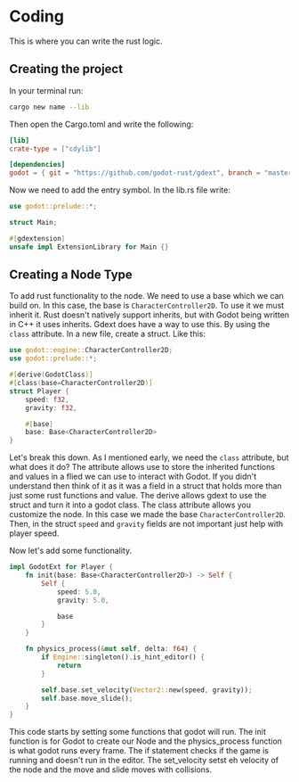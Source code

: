 # Coding
This is where you can write the rust logic.

## Creating the project
In your terminal run:
```bash
cargo new name --lib
```
Then open the Cargo.toml and write the following:
```toml
[lib]
crate-type = ["cdylib"]

[dependencies]
godot = { git = "https://github.com/godot-rust/gdext", branch = "master" }
```

Now we need to add the entry symbol. In the lib.rs file write:
```rust
use godot::prelude::*;

struct Main;

#[gdextension]
unsafe impl ExtensionLibrary for Main {}
```

## Creating a Node Type
To add rust functionality to the node. We need to use a base which we can build on. In this case, the base is `CharacterController2D`. To use it we must inherit it. Rust doesn't natively support inherits, but with Godot being written in C++ it uses inherits. Gdext does have a way to use this. By using the `class` attribute. 
In a new file, create a struct. Like this:
```rust
use godot::engine::CharacterController2D;
use godot::prelude::*;

#[derive(GodotClass)]
#[class(base=CharacterController2D)]
struct Player {
    speed: f32,
    gravity: f32,

    #[base]
    base: Base<CharacterController2D>
}
```
Let's break this down. As I mentioned early, we need the `class` attribute, but what does it do? The attribute allows use to store the inherited functions and values in a flied we can use to interact with Godot. If you didn't understand then think of it as it was a field in a struct that holds more than just some rust functions and value. The derive allows gdext to use the struct and turn it into a godot class. The class attribute allows you customize the node. In this case we made the base `CharacterController2D`. Then, in the struct `speed` and `gravity` fields are not important just help with player speed.

Now let's add some functionality.
```rust
impl GodotExt for Player {
    fn init(base: Base<CharacterController2D>) -> Self {
        Self {
            speed: 5.0,
            gravity: 5.0,

            base
        }
    }

    fn physics_process(&mut self, delta: f64) {
        if Engine::singleton().is_hint_editor() {
            return
        }

        self.base.set_velocity(Vector2::new(speed, gravity));
        self.base.move_slide();
    }
}
```
This code starts by setting some functions that godot will run. The init function is for Godot to create our Node and the physics_process function is what godot runs every frame. The if statement checks if the game is running and doesn't run in the editor. The set_velocity setst eh velocity of the node and the move and slide moves with collisions.